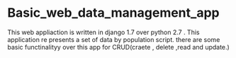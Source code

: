 # Basic_web_data_management_app
This web appliaction is written in django 1.7 over python 2.7 . This application re presents a set of data by population script. there are some basic functinalityy over this app for CRUD(craete , delete ,read and update.)
